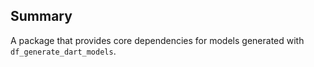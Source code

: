 ## Summary

A package that provides core dependencies for models generated with `df_generate_dart_models`.